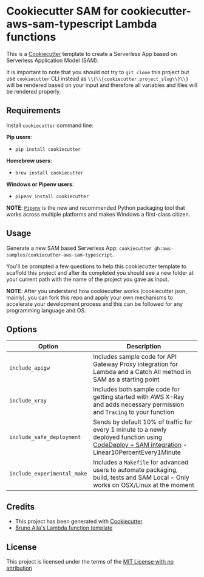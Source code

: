 # Cookiecutter SAM for cookiecutter-aws-sam-typescript Lambda functions

This is a [Cookiecutter](https://github.com/audreyr/cookiecutter) template to create a Serverless App based on Serverless Application Model (SAM).

It is important to note that you should not try to `git clone` this project but use `cookiecutter` CLI instead as ``\\{\\{cookiecutter.project_slug\\}\\}`` will be rendered based on your input and therefore all variables and files will be rendered properly.

## Requirements

Install `cookiecutter` command line:

**Pip users**:

* `pip install cookiecutter`

**Homebrew users**:

* `brew install cookiecutter`

**Windows or Pipenv users**:

* `pipenv install cookiecutter`

**NOTE**: [`Pipenv`](https://github.com/pypa/pipenv) is the new and recommended Python packaging tool that works across multiple platforms and makes Windows a first-class citizen.

## Usage

Generate a new SAM based Serverless App: `cookiecutter gh:aws-samples/cookiecutter-aws-sam-typescript`.

You'll be prompted a few questions to help this cookiecutter template to scaffold this project and after its completed you should see a new folder at your current path with the name of the project you gave as input.

**NOTE**: After you understand how cookiecutter works (cookiecutter.json, mainly), you can fork this repo and apply your own mechanisms to accelerate your development process and this can be followed for any programming language and OS.

## Options

Option | Description
------------------------------------------------- | ---------------------------------------------------------------------------------
`include_apigw` | Includes sample code for API Gateway Proxy integration for Lambda and a Catch All method in SAM as a starting point
`include_xray` | Includes both sample code for getting started with AWS X-Ray and adds necessary permission and `Tracing` to your function
`include_safe_deployment` | Sends by default 10% of traffic for every 1 minute to a newly deployed function using [CodeDeploy + SAM integration](https://github.com/awslabs/serverless-application-model/blob/master/docs/safe_lambda_deployments.rst) - Linear10PercentEvery1Minute
`include_experimental_make` | Includes a `Makefile` for advanced users to automate packaging, build, tests and SAM Local - Only works on OSX/Linux at the moment

## Credits

* This project has been generated with [Cookiecutter](https://github.com/audreyr/cookiecutter)
* [Bruno Alla's Lambda function template](https://github.com/browniebroke/cookiecutter-lambda-function)

## License

This project is licensed under the terms of the [MIT License with no attribution](/LICENSE)